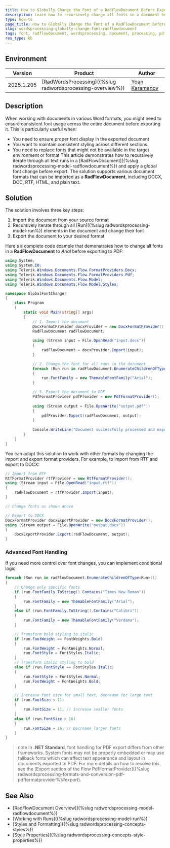 ```yaml
---
title: How to Globally Change the Font of a RadFlowDocument Before Export
description: Learn how to recursively change all fonts in a document before exporting it to another format using RadWordsProcessing.
type: how-to
page_title: How to Globally Change the Font of a RadFlowDocument Before Export
slug: wordsprocessing-globally-change-font-radflowdocument
tags: font, radflowdocument, wordsprocessing, document, processing, pdf, export, global, font, change
res_type: kb
---
```


## Environment

| Version | Product | Author |
|----|----|----|
| 2025.1.205 | [RadWordsProcessing]({%slug radwordsprocessing-overview%}) | [Yoan Karamanov](https://www.telerik.com/blogs/author/yoan-karamanov) |

## Description

When working with documents in various Word formats, you might need to ensure consistent font usage across the entire document before exporting it. This is particularly useful when:

- You need to ensure proper font display in the exported document
- You want to maintain consistent styling across different sections
- You need to replace fonts that might not be available in the target environment or format
This article demonstrates how to recursively iterate through all text runs in a [RadFlowDocument]({%slug radwordsprocessing-model-radflowdocument%}) and apply a global font change before export. The solution supports various document formats that can be imported as a **RadFlowDocument**, including DOCX, DOC, RTF, HTML, and plain text.

## Solution

The solution involves three key steps:

1. Import the document from your source format
2. Recursively iterate through all [Run]({%slug radwordsprocessing-model-run%}) elements in the document and change their font
3. Export the document to your desired format

Here's a complete code example that demonstrates how to change all fonts in a **RadFlowDocument** to _Arial_ before exporting to PDF:

```csharp
using System;
using System.IO;
using Telerik.Windows.Documents.Flow.FormatProviders.Docx;
using Telerik.Windows.Documents.Flow.FormatProviders.Pdf;
using Telerik.Windows.Documents.Flow.Model;
using Telerik.Windows.Documents.Flow.Model.Styles;

namespace GlobalFontChanger
{
    class Program
    {
        static void Main(string[] args)
        {
            // 1. Import the document
            DocxFormatProvider docxProvider = new DocxFormatProvider();
            RadFlowDocument radFlowDocument;
            
            using (Stream input = File.OpenRead("input.docx"))
            {
                radFlowDocument = docxProvider.Import(input);
            }

            // 2. Change the font for all runs in the document
            foreach (Run run in radFlowDocument.EnumerateChildrenOfType<Run>())
            {
                run.FontFamily = new ThemableFontFamily("Arial");
            }

            // 3. Export the document to PDF
            PdfFormatProvider pdfProvider = new PdfFormatProvider();
            
            using (Stream output = File.OpenWrite("output.pdf"))
            {
                pdfProvider.Export(radFlowDocument, output);
            }
            
            Console.WriteLine("Document successfully processed and exported with Arial font.");
        }
    }
}
```

You can adapt this solution to work with other formats by changing the import and export format providers. For example, to import from RTF and export to DOCX:

```csharp
// Import from RTF
RtfFormatProvider rtfProvider = new RtfFormatProvider();
using (Stream input = File.OpenRead("input.rtf"))
{
    radFlowDocument = rtfProvider.Import(input);
}

// Change fonts as shown above

// Export to DOCX
DocxFormatProvider docxExportProvider = new DocxFormatProvider();
using (Stream output = File.OpenWrite("output.docx"))
{
    docxExportProvider.Export(radFlowDocument, output);
}
```

### Advanced Font Handling

If you need more control over font changes, you can implement conditional logic:

```csharp
foreach (Run run in radFlowDocument.EnumerateChildrenOfType<Run>())
{
    // Change only specific fonts
    if (run.FontFamily.ToString().Contains("Times New Roman"))
    {
        run.FontFamily = new ThemableFontFamily("Arial");
    }
    else if (run.FontFamily.ToString().Contains("Calibri"))
    {
        run.FontFamily = new ThemableFontFamily("Verdana");
    }

    // Transform bold styling to italic
    if (run.FontWeight == FontWeights.Bold)
    {
        run.FontWeight = FontWeights.Normal;
        run.FontStyle = FontStyles.Italic;
    }
    // Transform italic styling to bold
    else if (run.FontStyle == FontStyles.Italic)
    {
        run.FontStyle = FontStyles.Normal;
        run.FontWeight = FontWeights.Bold;
    }

    // Increase font size for small text, decrease for large text
    if (run.FontSize < 11)
    {
        run.FontSize = 11; // Increase smaller fonts
    }
    else if (run.FontSize > 16)
    {
        run.FontSize = 16; // Decrease larger fonts
    }
}
```

>note In **.NET Standard**, font handling for PDF export differs from other frameworks. System fonts may not be properly embedded or may use fallback fonts which can affect text appearance and layout in documents exported to PDF. For more details on how to resolve this, see the [Export section of the Flow PdfFormatProvider]({%slug radwordsprocessing-formats-and-conversion-pdf-pdfformatprovider%}#export).

## See Also

* [RadFlowDocument Overview]({%slug radwordsprocessing-model-radflowdocument%})
* [Working with Runs]({%slug radwordsprocessing-model-run%})
* [Styles and Formatting]({%slug radwordsprocessing-concepts-styles%})
* [Style Properties]({%slug radwordsprocessing-concepts-style-properties%})
